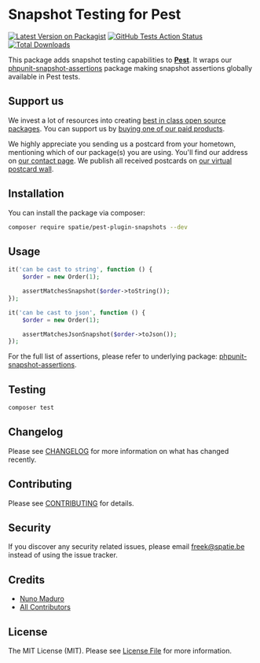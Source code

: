 # Snapshot Testing for Pest

[![Latest Version on Packagist](https://img.shields.io/packagist/v/spatie/pest-plugin-snapshots.svg?style=flat-square)](https://packagist.org/packages/spatie/pest-plugin-snapshots)
[![GitHub Tests Action Status](https://img.shields.io/github/workflow/status/spatie/pest-plugin-snapshots/run-tests?label=tests)](https://github.com/spatie/pest-plugin-snapshots/actions?query=workflow%3Arun-tests+branch%3Amaster)
[![Total Downloads](https://img.shields.io/packagist/dt/spatie/pest-plugin-snapshots.svg?style=flat-square)](https://packagist.org/packages/spatie/pest-plugin-snapshots)

This package adds snapshot testing capabilities to **[Pest](https://pestphp.com)**. It wraps
our [phpunit-snapshot-assertions](https://github.com/spatie/phpunit-snapshot-assertions) package making
snapshot assertions globally available in Pest tests.

## Support us

We invest a lot of resources into creating [best in class open source packages](https://spatie.be/open-source). You can support us by [buying one of our paid products](https://spatie.be/open-source/support-us).

We highly appreciate you sending us a postcard from your hometown, mentioning which of our package(s) you are using. You'll find our address on [our contact page](https://spatie.be/about-us). We publish all received postcards on [our virtual postcard wall](https://spatie.be/open-source/postcards).

## Installation

You can install the package via composer:

```bash
composer require spatie/pest-plugin-snapshots --dev
```

## Usage

```php
it('can be cast to string', function () {
    $order = new Order(1);

    assertMatchesSnapshot($order->toString());
});

it('can be cast to json', function () {
    $order = new Order(1);

    assertMatchesJsonSnapshot($order->toJson());
});
```

For the full list of assertions, please refer to underlying package: [phpunit-snapshot-assertions](https://github.com/spatie/phpunit-snapshot-assertions).

## Testing

``` bash
composer test
```

## Changelog

Please see [CHANGELOG](CHANGELOG.md) for more information on what has changed recently.

## Contributing

Please see [CONTRIBUTING](CONTRIBUTING.md) for details.

## Security

If you discover any security related issues, please email freek@spatie.be instead of using the issue tracker.

## Credits

- [Nuno Maduro](https://github.com/nunomaduro)
- [All Contributors](../../contributors)

## License

The MIT License (MIT). Please see [License File](LICENSE.md) for more information.
